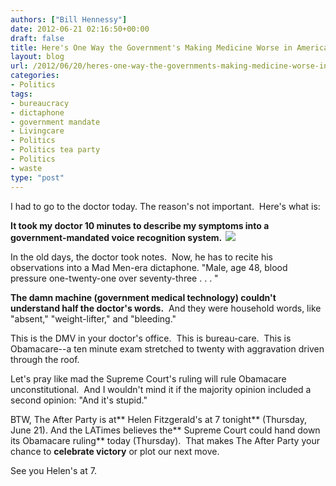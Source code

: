 ```yaml
---
authors: ["Bill Hennessy"]
date: 2012-06-21 02:16:50+00:00
draft: false
title: Here's One Way the Government's Making Medicine Worse in America
layout: blog
url: /2012/06/20/heres-one-way-the-governments-making-medicine-worse-in-america/
categories:
- Politics
tags:
- bureaucracy
- dictaphone
- government mandate
- Livingcare
- Politics
- Politics tea party
- Politics
- waste
type: "post"
---
```


I had to go to the doctor today. The reason's not important.  Here's what is:

**It took my doctor 10 minutes to describe my symptoms into a government-mandated voice recognition system.  [![](https://ludicrite.files.wordpress.com/2012/06/04_dictaphone.jpg)
](https://ludicrite.files.wordpress.com/2012/06/04_dictaphone.jpg)**

In the old days, the doctor took notes.  Now, he has to recite his observations into a Mad Men-era dictaphone. "Male, age 48, blood pressure one-twenty-one over seventy-three . . . "

**The damn machine (government medical technology) couldn't understand half the doctor's words.**  And they were household words, like "absent," "weight-lifter," and "bleeding."

This is the DMV in your doctor's office.  This is bureau-care.  This is Obamacare--a ten minute exam stretched to twenty with aggravation driven through the roof.

Let's pray like mad the Supreme Court's ruling will rule Obamacare unconstitutional.  And I wouldn't mind it if the majority opinion included a second opinion: "And it's stupid."

BTW, The After Party is at** Helen Fitzgerald's at 7 tonight** (Thursday, June 21). And the LATimes believes the** Supreme Court could hand down its Obamacare ruling** today (Thursday).  That makes The After Party your chance to **celebrate victory** or plot our next move.

See you Helen's at 7.

